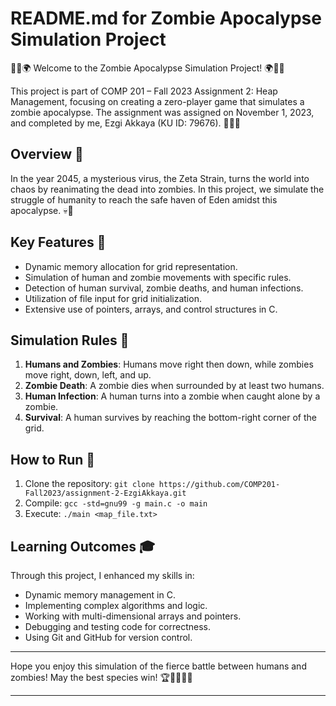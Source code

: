 # README.md for Zombie Apocalypse Simulation Project

🧟‍♂️🌍 Welcome to the Zombie Apocalypse Simulation Project! 🌍🧟‍♀️

This project is part of COMP 201 – Fall 2023 Assignment 2: Heap Management, focusing on creating a zero-player game that simulates a zombie apocalypse. The assignment was assigned on November 1, 2023, and completed by me, Ezgi Akkaya (KU ID: 79676). 🧑‍💻🧠

## Overview 📖

In the year 2045, a mysterious virus, the Zeta Strain, turns the world into chaos by reanimating the dead into zombies. In this project, we simulate the struggle of humanity to reach the safe haven of Eden amidst this apocalypse. 💀🌆

## Key Features 🌟

- Dynamic memory allocation for grid representation.
- Simulation of human and zombie movements with specific rules.
- Detection of human survival, zombie deaths, and human infections.
- Utilization of file input for grid initialization.
- Extensive use of pointers, arrays, and control structures in C.

## Simulation Rules 📜

1. **Humans and Zombies**: Humans move right then down, while zombies move right, down, left, and up.
2. **Zombie Death**: A zombie dies when surrounded by at least two humans.
3. **Human Infection**: A human turns into a zombie when caught alone by a zombie.
4. **Survival**: A human survives by reaching the bottom-right corner of the grid.

## How to Run 🚀

1. Clone the repository: `git clone https://github.com/COMP201-Fall2023/assignment-2-EzgiAkkaya.git`
2. Compile: `gcc -std=gnu99 -g main.c -o main`
3. Execute: `./main <map_file.txt>`

## Learning Outcomes 🎓

Through this project, I enhanced my skills in:

- Dynamic memory management in C.
- Implementing complex algorithms and logic.
- Working with multi-dimensional arrays and pointers.
- Debugging and testing code for correctness.
- Using Git and GitHub for version control.


---

Hope you enjoy this simulation of the fierce battle between humans and zombies! May the best species win! 🏆🧟‍♂️🧑‍🔬

---

